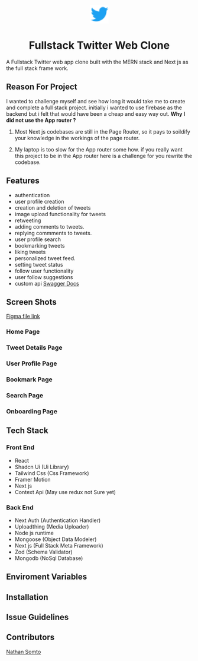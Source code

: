 <div align="center">
<img src='./public/Logo.png' height='50' width="50"/>

# Fullstack Twitter Web Clone

</div>

A Fullstack Twitter web app clone built with the MERN stack and Next js as the full stack frame work.

## Reason For Project

I wanted to challenge myself and see how long it would take me to create and complete a full stack project. initially i wanted to use firebase as the backend but i felt that would have been a cheap and easy way out.
**Why I did not use the App router ?**
1. Most Next js codebases are still in the Page Router, so it pays to soildify your knowledge in the workings of the page router.

2. My laptop is too slow for the App router some how. if you really want this project to be in the App router here is a challenge for you rewrite the codebase.


## Features
- authentication
- user profile creation
- creation and deletion of tweets
- image upload functionality for tweets
- retweeting
- adding comments to tweets.
- replying commments to tweets.
- user profile search
- bookmarking tweets
- liking tweets
- personalized tweet feed.
- setting tweet status
- follow user  functionality
- user follow suggestions
- custom api [ Swagger Docs](https://swagger/blahblah)

## Screen Shots
[Figma file link](https://www.figma.com)

### Home Page

### Tweet Details Page

### User Profile Page

### Bookmark Page

### Search Page

### Onboarding Page

## Tech Stack

### Front End
- React
- Shadcn Ui (Ui Library)
- Tailwind Css (Css Framework)
- Framer Motion
- Next js
- Context Api (May use redux not Sure yet)


### Back End
-  Next Auth (Authentication Handler)
- Uploadthing (Media Uploader)
- Node js runtime
- Mongoose (Object Data Modeler)
- Next js (Full Stack Meta Framework)
- Zod (Schema Validator)
- Mongodb (NoSql Database)

## Enviroment Variables

## Installation

## Issue Guidelines

## Contributors

[Nathan Somto](https://www.github.com/Nathan-Somto)